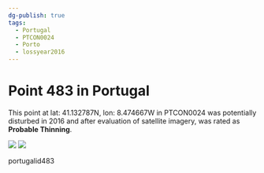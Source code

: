 ```yaml
---
dg-publish: true
tags:
  - Portugal
  - PTCON0024
  - Porto
  - lossyear2016
---
```


# Point 483 in Portugal

This point at lat: 41.132787N, lon: 8.474667W in PTCON0024 was potentially disturbed in 2016 and after evaluation of satellite imagery, was rated as **Probable Thinning**.

<div class='juxtapose' data-showcredits='false'>
<img src='https://baserow-backend-production20240528124524339000000001.s3.amazonaws.com/user_files/b0V595Uv2VjWy2rz9Lj82SoTcHue8K9S_370c61e1919378c6233f5a3bf0e5cb249661e589eb45e6042da7f3fdb0225208.png' data-label='August 2014' />
<img src='d1Evh6KPnm025jgPm5oHDnld6oRRrj2...9ddc8993a4b19768ab3a60eb94.png https://baserow-backend-production20240528124524339000000001.s3.amazonaws.com/user_files/nWsKVCG6iq0FI414vHT6u5n0XZjf67qf_3c2545b2cdcd345117d3d55595e00f1ff138792009fec455d92345c312760df0.png' data-label='September 2017' />
</div>

portugalid483